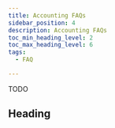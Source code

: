 ```yaml
---
title: Accounting FAQs
sidebar_position: 4
description: Accounting FAQs
toc_min_heading_level: 2
toc_max_heading_level: 6
tags:
  - FAQ

---
```


TODO

## Heading
